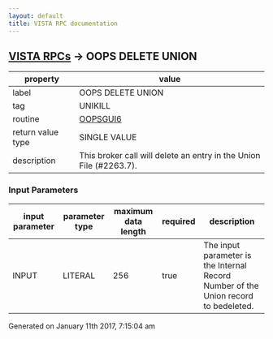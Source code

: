 ```yaml
---
layout: default
title: VISTA RPC documentation
---
```




## [VISTA RPCs](TableOfContent.md) &#8594; OOPS DELETE UNION 

 property | value 
--- | --- 
 label | OOPS DELETE UNION
 tag | UNIKILL
 routine | [OOPSGUI6](http://code.osehra.org/dox/Routine_OOPSGUI6_source.html)
 return value type | SINGLE VALUE
 description | This broker call will delete an entry in the Union File (#2263.7).

### Input Parameters

| input parameter | parameter type | maximum data length | required | description | 
| --- | --- | --- | --- | --- | 
| INPUT | LITERAL | 256 | true | The input parameter is the Internal Record Number of the Union record to bedeleted. | 




 Generated on January 11th 2017, 7:15:04 am